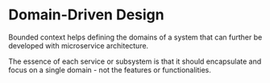 # Domain-Driven Design
Bounded context helps defining the domains of a system that can further be developed with
microservice architecture.

The essence of each service or subsystem is that it should encapsulate and focus on a single
domain - not the features or functionalities.
